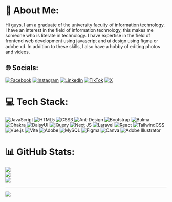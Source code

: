 # 💫 About Me:
Hi guys, I am a graduate of the university faculty of information technology. I have an interest in the field of information technology, this makes me someone who is literate in technology. I have expertise in the field of frontend web development using javascript and ui design using figma or adobe xd. In addition to these skills, I also have a hobby of editing photos and videos.


## 🌐 Socials:
[![Facebook](https://img.shields.io/badge/Facebook-%231877F2.svg?logo=Facebook&logoColor=white)]([https://facebook.com/MuhamadRidwanPermana](https://www.facebook.com/muhammadridwanpermana13/)) [![Instagram](https://img.shields.io/badge/Instagram-%23E4405F.svg?logo=Instagram&logoColor=white)](https://instagram.com/rdwn_pe) [![LinkedIn](https://img.shields.io/badge/LinkedIn-%230077B5.svg?logo=linkedin&logoColor=white)]([https://linkedin.com/in/MuhamadRidwanPermana](https://www.linkedin.com/in/muhamad-ridwan-permana-a358aa320/)) [![TikTok](https://img.shields.io/badge/TikTok-%23000000.svg?logo=TikTok&logoColor=white)](https://tiktok.com/@rdwn_pe) [![X](https://img.shields.io/badge/X-black.svg?logo=X&logoColor=white)](https://x.com/ridwan_prmana) 

# 💻 Tech Stack:
![JavaScript](https://img.shields.io/badge/javascript-%23323330.svg?style=for-the-badge&logo=javascript&logoColor=%23F7DF1E) ![HTML5](https://img.shields.io/badge/html5-%23E34F26.svg?style=for-the-badge&logo=html5&logoColor=white) ![CSS3](https://img.shields.io/badge/css3-%231572B6.svg?style=for-the-badge&logo=css3&logoColor=white) ![Ant-Design](https://img.shields.io/badge/-AntDesign-%230170FE?style=for-the-badge&logo=ant-design&logoColor=white) ![Bootstrap](https://img.shields.io/badge/bootstrap-%238511FA.svg?style=for-the-badge&logo=bootstrap&logoColor=white) ![Bulma](https://img.shields.io/badge/bulma-00D0B1?style=for-the-badge&logo=bulma&logoColor=white) ![Chakra](https://img.shields.io/badge/chakra-%234ED1C5.svg?style=for-the-badge&logo=chakraui&logoColor=white) ![DaisyUI](https://img.shields.io/badge/daisyui-5A0EF8?style=for-the-badge&logo=daisyui&logoColor=white) ![jQuery](https://img.shields.io/badge/jquery-%230769AD.svg?style=for-the-badge&logo=jquery&logoColor=white) ![Next JS](https://img.shields.io/badge/Next-black?style=for-the-badge&logo=next.js&logoColor=white) ![Laravel](https://img.shields.io/badge/laravel-%23FF2D20.svg?style=for-the-badge&logo=laravel&logoColor=white) ![React](https://img.shields.io/badge/react-%2320232a.svg?style=for-the-badge&logo=react&logoColor=%2361DAFB) ![TailwindCSS](https://img.shields.io/badge/tailwindcss-%2338B2AC.svg?style=for-the-badge&logo=tailwind-css&logoColor=white) ![Vue.js](https://img.shields.io/badge/vue.js-%2335495e.svg?style=for-the-badge&logo=vuedotjs&logoColor=%234FC08D) ![Vite](https://img.shields.io/badge/vite-%23646CFF.svg?style=for-the-badge&logo=vite&logoColor=white) ![Adobe](https://img.shields.io/badge/adobe-%23FF0000.svg?style=for-the-badge&logo=adobe&logoColor=white) ![MySQL](https://img.shields.io/badge/mysql-4479A1.svg?style=for-the-badge&logo=mysql&logoColor=white) ![Figma](https://img.shields.io/badge/figma-%23F24E1E.svg?style=for-the-badge&logo=figma&logoColor=white) ![Canva](https://img.shields.io/badge/Canva-%2300C4CC.svg?style=for-the-badge&logo=Canva&logoColor=white) ![Adobe Illustrator](https://img.shields.io/badge/adobe%20illustrator-%23FF9A00.svg?style=for-the-badge&logo=adobe%20illustrator&logoColor=white)
# 📊 GitHub Stats:
![](https://github-readme-stats.vercel.app/api?username=MuhamadRidwanPermana&theme=transparent&hide_border=true&include_all_commits=false&count_private=false)<br/>
![](https://github-readme-streak-stats.herokuapp.com/?user=MuhamadRidwanPermana&theme=transparent&hide_border=true)<br/>
![](https://github-readme-stats.vercel.app/api/top-langs/?username=MuhamadRidwanPermana&theme=transparent&hide_border=true&include_all_commits=false&count_private=false&layout=compact)

---
[![](https://visitcount.itsvg.in/api?id=MuhamadRidwanPermana&icon=0&color=0)](https://visitcount.itsvg.in)

<!-- Proudly created with GPRM ( https://gprm.itsvg.in ) -->
